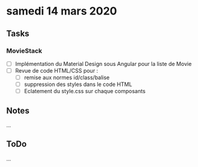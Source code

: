 # samedi 14 mars 2020

## Tasks

### MovieStack

- [ ] Implémentation du Material Design sous Angular pour la liste de Movie
- [ ] Revue de code HTML/CSS pour :
  - [ ] remise aux normes id/class/balise
  - [ ] suppression des styles dans le code HTML
  - [ ] Eclatement du style.css sur chaque composants

## Notes

...

## ToDo

...
